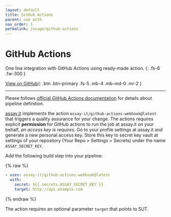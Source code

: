```yaml
---
layout: default
title: GitHub Actions
parent: use with
nav_order: 1
permalink: /usage/github-actions
---
```


# GitHub Actions

One line integration with GitHub Actions using ready-made action. 
{: .fs-6 .fw-300 }

[View on GitHub](https://github.com/assay-it/github-actions-webhook){: .btn .btn-primary .fs-5 .mb-4 .mb-md-0 .mr-2 }

---

Please follows [official GitHub Actions documentation](https://docs.github.com/en/actions) for details about pipeline definition. 


[assay.it](https://assay.it) implements the action `assay-it/github-actions-webhook@latest` that triggers a quality assurance for your change. The actions requires explicit **permission** for GitHub actions 
to run the job at assay.it on your behalf, *an access key is requires*. Go to your profile settings at assay.it and generate a new personal access key. Store this key to secret key vault at settings of your repository (Your Repo > Settings > Secrets) under the name `ASSAY_SECRET_KEY`.

Add the following build step into your pipeline:

{% raw %}
```yaml
- uses: assay-it/github-actions-webhook@latest
  with:
    secret: ${{ secrets.ASSAY_SECRET_KEY }}
    target: http://api.example.com
```
{% endraw %}

The action requires an optional parameter `target` that points to SUT.
